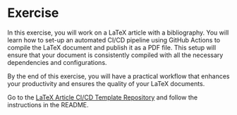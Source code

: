 # Exercise

In this exercise, you will work on a LaTeX article with a bibliography. 
You will learn how to set-up an automated CI/CD pipeline using GitHub Actions to compile the LaTeX document and publish it as a PDF file.
This setup will ensure that your document is consistently compiled with all the necessary dependencies and configurations.

By the end of this exercise, you will have a practical workflow that enhances your productivity and ensures the quality of your LaTeX documents.

Go to the [LaTeX Article CI/CD Template Repository](https://github.com/matteodelucchi/latex-article-template) and follow the instructions in the README.
